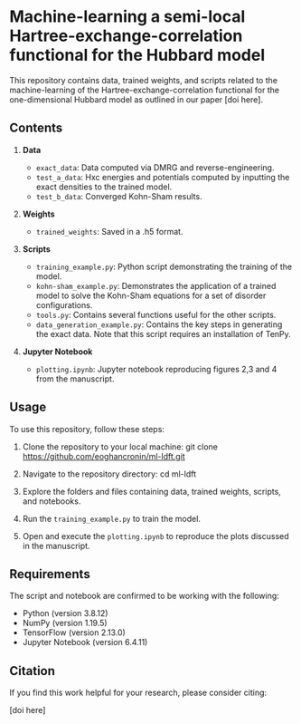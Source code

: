 # Machine-learning a semi-local Hartree-exchange-correlation functional for the Hubbard model

This repository contains data, trained weights, and scripts related to the machine-learning of the Hartree-exchange-correlation functional for the one-dimensional Hubbard model as outlined in our paper [doi here].

## Contents

1. **Data**
   - `exact_data`: Data computed via DMRG and reverse-engineering.
   - `test_a_data`: Hxc energies and potentials computed by inputting the exact densities to the trained model.
   - `test_b_data`: Converged Kohn-Sham results.

2. **Weights**
   - `trained_weights`: Saved in a .h5 format.

3. **Scripts**
   - `training_example.py`: Python script demonstrating the training of the model.
   - `kohn-sham_example.py`: Demonstrates the application of a trained model to solve the Kohn-Sham equations for a set of disorder configurations.
   - `tools.py`: Contains several functions useful for the other scripts.
   - `data_generation_example.py`: Contains the key steps in generating the exact data. Note that this script requires an installation of TenPy.

4. **Jupyter Notebook**
   - `plotting.ipynb`: Jupyter notebook reproducing figures 2,3 and 4 from the manuscript.

## Usage

To use this repository, follow these steps:

1. Clone the repository to your local machine:
git clone https://github.com/eoghancronin/ml-ldft.git

2. Navigate to the repository directory:
cd ml-ldft

3. Explore the folders and files containing data, trained weights, scripts, and notebooks.

4. Run the `training_example.py` to train the model.

5. Open and execute the `plotting.ipynb` to reproduce the plots discussed in the manuscript.

## Requirements

The script and notebook are confirmed to be working with the following:

- Python (version 3.8.12)
- NumPy (version 1.19.5)
- TensorFlow (version 2.13.0)
- Jupyter Notebook (version 6.4.11)

## Citation

If you find this work helpful for your research, please consider citing:

[doi here]
